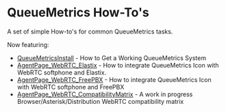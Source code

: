 QueueMetrics How-To's
=====================

A set of simple How-to's for common QueueMetrics tasks.

Now featuring:

* [QueueMetricsInstall](QueueMetricsInstall.md) - How to Get a Working QueueMetrics System
* [AgentPage_WebRTC_Elastix](AgentPage_WebRTC_Elastix.md) - How to integrate QueueMetrics Icon with WebRTC softphone and Elastix.
* [AgentPage_WebRTC_FreePBX](AgentPage_WebRTC_FreePBX.md) - How to integrate QueueMetrics Icon with WebRTC softphone and FreePBX
* [AgentPage_WebRTC_CompatibilityMatrix](AgentPage_WebRTC_CompatibilityMatrix.md) - A work in progress Browser/Asterisk/Distribution WebRTC compatibility matrix 
